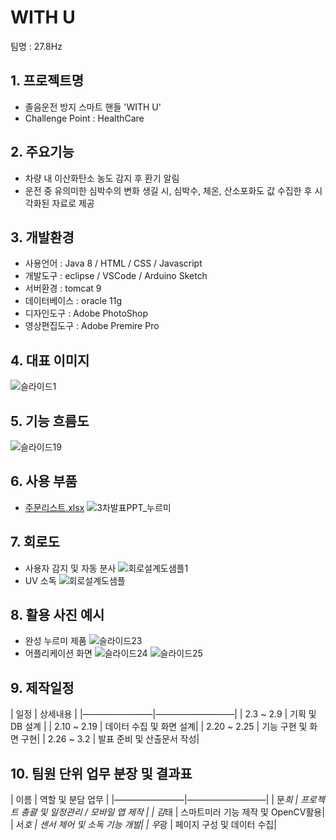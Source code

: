 # WITH U
팀명 : 27.8Hz

## 1. 프로젝트명
- 졸음운전 방지 스마트 핸들 'WITH U'
- Challenge Point : HealthCare

## 2. 주요기능
- 차량 내 이산화탄소 농도 감지 후 환기 알림
- 운전 중 유의미한 심박수의 변화 생길 시, 심박수, 체온, 산소포화도 값 수집한 후 시각화된 자료로 제공

## 3. 개발환경
- 사용언어 : Java 8 / HTML / CSS / Javascript
- 개발도구 : eclipse / VSCode / Arduino Sketch
- 서버환경 : tomcat 9
- 데이터베이스 : oracle 11g
- 디자인도구 : Adobe PhotoShop
- 영상편집도구 : Adobe Premire Pro

## 4. 대표 이미지
![슬라이드1](https://user-images.githubusercontent.com/97619702/158282845-ed87fcf0-9e71-4b11-82ba-2ed98e338117.png)

## 5. 기능 흐름도
![슬라이드19](https://user-images.githubusercontent.com/97619702/158283212-497e6bac-cacb-4f47-9c82-0cfe572a7eae.png)

## 6. 사용 부품
- [주문리스트.xlsx](https://github.com/2022-SMHRD-KDT-IoT-2/27.8Hz/files/8249244/default.xlsx)
![3차발표PPT_누르미](https://user-images.githubusercontent.com/97619702/158283433-f0b78178-25c6-45b3-8e2d-02dfb302ed80.png)

## 7. 회로도
- 사용자 감지 및 자동 분사
![회로설계도샘플1](https://user-images.githubusercontent.com/39328049/156707838-edea4a8f-93f5-4f1a-8347-bc05cccbd542.png)
- UV 소독
![회로설계도샘플](https://user-images.githubusercontent.com/39328049/156707842-544c4022-8505-4593-8990-5664dc02a968.png)

## 8. 활용 사진 예시
- 완성 누르미 제품
![슬라이드23](https://user-images.githubusercontent.com/39328049/156709432-deea3180-58d0-40de-8539-61cbedb6a633.PNG)
- 어플리케이션 화면
![슬라이드24](https://user-images.githubusercontent.com/39328049/156709436-15211951-e7f6-4bc0-9435-ff558c1664bf.PNG)
![슬라이드25](https://user-images.githubusercontent.com/39328049/156709437-3bed8cf1-bd8b-4c43-bc1e-6ff5577b19b0.PNG)


## 9. 제작일정
| 일정           | 상세내용 | 
|————————|—————————|
| 2.3 ~ 2.9      | 기획 및 DB 설계 | 
| 2.10 ~ 2.19    | 데이터 수집 및 화면 설계| 
| 2.20 ~ 2.25    | 기능 구현 및 화면 구현| 
| 2.26 ~ 3.2     | 발표 준비 및 산출문서 작성|

## 10. 팀원 단위 업무 분장 및 결과표
| 이름           | 역할 및 분담 업무 | 
|————————|—————————|
| 문*희          | 프로젝트 총괄 및 일정관리 / 모바일 앱 제작 | 
| 김*태          | 스마트미러 기능 제작 및 OpenCV활용| 
| 서*호          | 센서 제어 및 소독 기능 개발| 
| 우*광          | 페이지 구성 및 데이터 수집|


